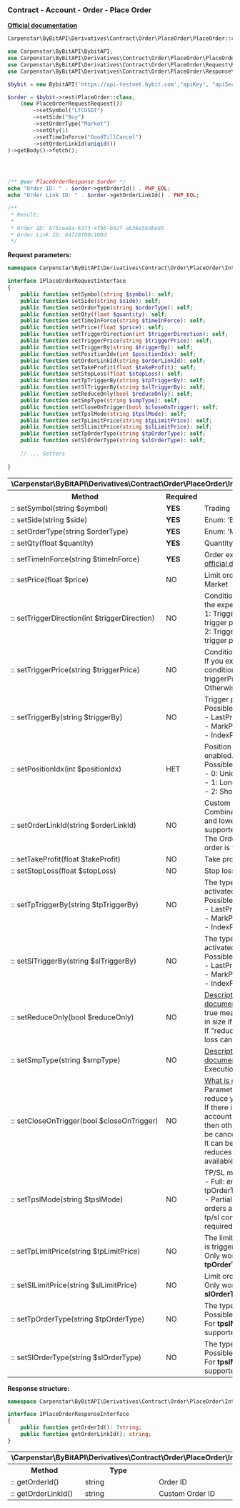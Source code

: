 ### Contract - Account - Order - Place Order
<b>[Official documentation](https://bybit-exchange.github.io/docs/derivatives/contract/place-order)</b>
```php
Carpenstar\ByBitAPI\Derivatives\Contract\Order\PlaceOrder\PlaceOrder::class // Endpoint classname
```
```php
use Carpenstar\ByBitAPI\BybitAPI;
use Carpenstar\ByBitAPI\Derivatives\Contract\Order\PlaceOrder\PlaceOrder;
use Carpenstar\ByBitAPI\Derivatives\Contract\Order\PlaceOrder\Request\PlaceOrderRequestRequest;
use Carpenstar\ByBitAPI\Derivatives\Contract\Order\PlaceOrder\Response\PlaceOrderResponse;

$bybit = new BybitAPI('https://api-testnet.bybit.com',"apiKey", "apiSecret");

$order = $bybit->rest(PlaceOrder::class,
    (new PlaceOrderRequestRequest())
        ->setSymbol("LTCUSDT")
        ->setSide("Buy")
        ->setOrderType("Market")
        ->setQty(1)
        ->setTimeInForce("GoodTillCancel")
        ->setOrderLinkId(uniqid())
)->getBody()->fetch();




/** @var PlaceOrderResponse $order */
echo "Order ID: " . $order->getOrderId() . PHP_EOL;
echo "Order Link ID: " . $order->getOrderLinkId() . PHP_EOL;

/**
 * Result:
 *
 * Order ID: b75cea8a-6373-4fbb-b82f-ab36e56dbe85
 * Order Link ID: 64728f00c100d
 */
```
<p><b>Request parameters:</b></p>

```php
namespace Carpenstar\ByBitAPI\Derivatives\Contract\Order\PlaceOrder\Interfaces\IPlaceOrderRequestInterface;

interface IPlaceOrderRequestInterface
{
    public function setSymbol(string $symbol): self;
    public function setSide(string $side): self;
    public function setOrderType(string $orderType): self;
    public function setQty(float $quantity): self;
    public function setTimeInForce(string $timeInForce): self;
    public function setPrice(float $price): self;
    public function setTriggerDirection(int $triggerDirection): self;
    public function setTriggerPrice(string $triggerPrice): self;
    public function setTriggerBy(string $triggerBy): self;
    public function setPositionIdx(int $positionIdx): self;
    public function setOrderLinkId(string $orderLinkId): self;
    public function setTakeProfit(float $takeProfit): self;
    public function setStopLoss(float $stopLoss): self;
    public function setTpTriggerBy(string $tpTriggerBy): self;
    public function setSlTriggerBy(string $slTriggerBy): self;
    public function setReduceOnly(bool $reduceOnly): self;
    public function setSmpType(string $smpType): self;
    public function setCloseOnTrigger(bool $closeOnTrigger): self;
    public function setTpslMode(string $tpslMode): self;
    public function setTpLimitPrice(string $tpLimitPrice): self;
    public function setSlLimitPrice(string $slLimitPrice): self;
    public function setTpOrderType(string $tpOrderType): self;
    public function setSlOrderType(string $slOrderType): self;
    
    // ... Getters
    
}
```
<table style="width: 100%">
  <tr>
    <td colspan="3" style="text-align: left">
      <b>\Carpenstar\ByBitAPI\Derivatives\Contract\Order\PlaceOrder\Interfaces\IPlaceOrderRequestInterface</b>
    </td>
  </tr>
  <tr>
    <th style="width: 45%; text-align: center">Method</th>
    <th style="width: 5%; text-align: center">Required</th>
    <th style="width: 50%; text-align: center">Description</th>
  </tr>
  <tr>
    <td>:: setSymbol(string $symbol)</td>
    <td><b>YES</b></td>
    <td>Trading pair</td>
  </tr>
  <tr>
    <td>:: setSide(string $side)</td>
    <td><b>YES</b></td>
    <td>Enum: 'Buy' or 'Sell'</td>
  </tr>
  <tr>
    <td>:: setOrderType(string $orderType)</td>
    <td><b>YES</b></td>
    <td>Enum: 'Market' or 'Limit'</td>
  </tr>
  <tr>
    <td>:: setQty(float $quantity)</td>
    <td><b>YES</b></td>
    <td>Quantity</td>
  </tr>
  <tr>
    <td>:: setTimeInForce(string $timeInForce)</td>
    <td><b>YES</b></td>
    <td> Order execution mode. For possible values see <a href="https://www.bybit.com/en-US/help-center/s/article/What-Are-Time-In-Force-TIF-GTC-IOC-FOK" target="_blank">official documentation</a></td>
  </tr>
  <tr>
    <td>:: setPrice(float $price)</td>
    <td>NO</td>
    <td>Limit order price. Leave empty if orderType = Market</td>
  </tr>
  <tr>
    <td>:: setTriggerDirection(int $triggerDirection)</td>
    <td>NO</td>
    <td>
      Conditional order parameter. Used to determine the expected direction of a conditional order. <br />
      1: Triggered when the market price rises to the trigger price. <br />
      2: Triggered when the market price falls to the trigger price <br />
    </td>
  </tr>
  <tr>
    <td>:: setTriggerPrice(string $triggerPrice)</td>
    <td>NO</td>
    <td>
      Conditional order parameter. <br /> 
      If you expect the price to rise and trigger your conditional order, make sure that: <br />
      triggerPrice > markPrice <br />
      Otherwise, triggerPrice < markPrice
    </td>
  </tr>
  <tr>
    <td>:: setTriggerBy(string $triggerBy)</td>
    <td>NO</td>
    <td>
      Trigger price type. Default: LastPrice. <br />
      Possible values: <br />
      - LastPrice <br />
      - MarkPrice <br />
      - IndexPrice <br />
    </td>
  </tr>
  <tr>
    <td>:: setPositionIdx(int $positionIdx)</td>
    <td>НЕТ</td>
    <td>
      Position index. Required if hedging mode is enabled. <br />
      Possible values: <br />
      - 0: Unidirectional mode (default) <br />
      - 1: Long <br />
      - 2: Short <br />
    </td>
  </tr>
  <tr>
    <td>:: setOrderLinkId(string $orderLinkId)</td>
    <td>NO</td>
    <td>
      Custom order ID. Maximum 36 characters. <br />
      Combinations of numbers, letters (uppercase and lowercase), dashes and underscores are supported. <br />
      The OrderLinkId can be reused after the original order is filled or cancelled.
    </td>
  </tr>
  <tr>
    <td>:: setTakeProfit(float $takeProfit)</td>
    <td>NO</td>
    <td>Take profit price</td>
  </tr>
  <tr>
    <td>:: setStopLoss(float $stopLoss)</td>
    <td>NO</td>
    <td>Stop loss price</td>
  </tr>
  <tr>
    <td>:: setTpTriggerBy(string $tpTriggerBy)</td>
    <td>NO</td>
    <td>
      The type of price at which the take profit is activated. Default: LastPrice <br />
      Possible values: <br />
      - LastPrice <br />
      - MarkPrice <br />
      - IndexPrice <br />
    </td>
  </tr>
  <tr>
    <td>:: setSlTriggerBy(string $slTriggerBy)</td>
    <td>NO</td>
    <td>
      The type of price at which the stop loss is activated. Default: LastPrice <br />
      Possible values: <br />
      - LastPrice <br />
      - MarkPrice <br />
      - IndexPrice <br />
    </td>
  </tr>
  <tr>
    <td>:: setReduceOnly(bool $reduceOnly)</td>
    <td>NO</td>
    <td>
      <a href="https://www.bybit.com/en-US/help-center/s/article/What-is-a-Reduce-Only-Order" target="_blank">Description of the parameter in the official documentation</a> <br />
      true means that your position can only decrease in size if this order is triggered. <br />
      If "reduce_only" is true, then take profit/stop loss cannot be set.
    </td>
  </tr>
  <tr>
    <td>:: setSmpType(string $smpType)</td>
    <td>NO</td>
    <td>
      <a href="https://bybit-exchange.github.io/docs/v3/smp" target="_blank">Description of the parameter in the official documentation</a> <br />
      Execution type SMP.
    </td>
  </tr>
  <tr>
    <td>:: setCloseOnTrigger(bool $closeOnTrigger)</td>
    <td>NO</td>
    <td>
        <a href="https://www.bybit.com/en-US/help-center/bybitHC_Article?language=en_US&id=000001050" target="_blank">What is closing with a trigger order?</a> <br />
        Parameter for closing an order. This can only reduce your position, but not increase it. <br />
        If there is not enough available balance in the account when the close order is triggered, <br />
        then other active orders of similar contracts will be canceled or reduced. <br />
        It can be used to ensure that your stop loss reduces your position regardless of your current available margin.
    </td>
  </tr>
  <tr>
    <td>:: setTpslMode(string $tpslMode)</td>
    <td>NO</td>
    <td>
      TP/SL mode <br />
        - Full: entire position by TP/SL. Then tpOrderType or slOrderType should be Market. <br />
        - Partial: partial execution of tp/sl. TP/SL limit orders are supported. Note: When creating a tp/sl constraint, the tpslMode parameter is required.
    </td>
  </tr>
  <tr>
    <td>:: setTpLimitPrice(string $tpLimitPrice)</td>
    <td>NO</td>
    <td>
        The limit order price when the take profit price is triggered. <br />
        Only works when <b>tpslMode=Partial</b> or <b>tpOrderType=Limit</b>.
    </td>
  </tr>
  <tr>
    <td>:: setSlLimitPrice(string $slLimitPrice)</td>
    <td>NO</td>
    <td>
        Limit order price when stop loss is triggered. <br />
        Only works when <b>tpslMode=Partial</b> and <b>slOrderType=Limit</b>.
    </td>
  </tr>
  <tr>
    <td>:: setTpOrderType(string $tpOrderType)</td>
    <td>NO</td>
    <td>
        The type of order that triggers the take profit. <br />
        Possible values: Market (- default) or Limit. <br />
        For <b>tpslMode=Full</b> only <b>tpOrderType=Market</b> is supported.
    </td>
  </tr>
  <tr>
    <td>:: setSlOrderType(string $slOrderType)</td>
    <td>NO</td>
    <td>
        The type of order that triggers the stop loss. <br />
        Possible values: Market (- default) or Limit. <br />
        For <b>tpslMode=Full</b> only <b>tpOrderType=Market</b> is supported.
    </td>
  </tr>
</table>



<p><b>Response structure:</b></p>

```php
namespace Carpenstar\ByBitAPI\Derivatives\Contract\Order\PlaceOrder\Interfaces\IPlaceOrderResponseInterface;

interface IPlaceOrderResponseInterface
{
    public function getOrderId(): ?string;
    public function getOrderLinkId(): string;
}
```
<table style="width: 100%">
  <tr>
    <td colspan="3">
      <b>\Carpenstar\ByBitAPI\Derivatives\Contract\Order\PlaceOrder\Interfaces\IPlaceOrderResponseInterface</b>
    </td>
  </tr>
  <tr>
    <th style="width: 20%; text-align: center">Method</th>
    <th style="width: 20%; text-align: center">Type</th>
    <th style="width: 60%; text-align: center">Description</th>
  </tr>
  <tr>
    <td>:: getOrderId()</td>
    <td>string</td>
    <td>Order ID</td>
  </tr>
  <tr>
    <td>:: getOrderLinkId()</td>
    <td>string</td>
    <td>Custom Order ID</td>
  </tr>
</table>
